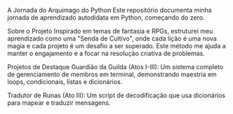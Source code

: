 A Jornada do Arquimago do Python
Este repositório documenta minha jornada de aprendizado autodidata em Python, começando do zero.

Sobre o Projeto
Inspirado em temas de fantasia e RPGs, estruturei meu aprendizado como uma "Senda de Cultivo", onde cada lição é uma nova magia e cada projeto é um desafio a ser superado. Este método me ajuda a manter o engajamento e a focar na resolução criativa de problemas.

Projetos de Destaque
Guardião da Guilda (Atos I-III): Um sistema completo de gerenciamento de membros em terminal, demonstrando maestria em loops, condicionais, listas e dicionários.

Tradutor de Runas (Ato III): Um script de decodificação que usa dicionários para mapear e traduzir mensagens.
